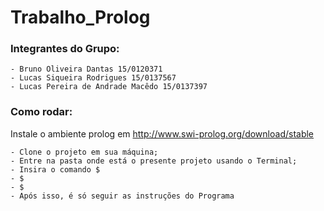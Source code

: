 # Trabalho_Prolog

### Integrantes do Grupo:
	- Bruno Oliveira Dantas 15/0120371
	- Lucas Siqueira Rodrigues 15/0137567
	- Lucas Pereira de Andrade Macêdo 15/0137397

### Como rodar:

Instale o ambiente prolog em http://www.swi-prolog.org/download/stable

	- Clone o projeto em sua máquina;
	- Entre na pasta onde está o presente projeto usando o Terminal;
	- Insira o comando $ 
	- $ 
	- $ 
	- Após isso, é só seguir as instruções do Programa

